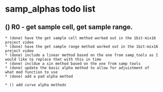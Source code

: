 # samp_alphas todo list

## () R0 - get sample cell, get sample range.
    * (done) have the get sample cell method worked out in the 1bit-mix16 project video
    * (done) have the get sample range method worked out in the 1bit-mix16 project video
    * (done) include a linear method based on the one from samp_tools as I would like to replace that with this in time
    * (done) incldue a sin method based on the one from samp tools
    * (done) update the basic alpha method to allow for adjuistment of what mod function to use
    * (done) add a pad alpha method
    
    * () add curve alpha methods
    
    
